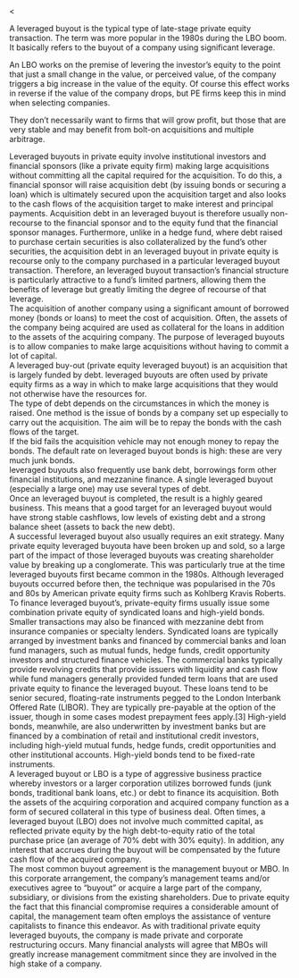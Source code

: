 <<p>A leveraged buyout is the typical type of late-stage private equity transaction. The term was more popular in the 1980s during the LBO boom. It basically refers to the buyout of a company using significant leverage.</p><p>An LBO works on the premise of levering the investor&#8217;s equity to the point that just a small change in the value, or perceived value, of the company triggers a big increase in the value of the equity. Of course this effect works in reverse if the value of the company drops, but PE firms keep this in mind when selecting companies.</p><p>They don&#8217;t necessarily want to firms that will grow profit, but those that are very stable and may benefit from bolt-on acquisitions and multiple arbitrage.</p><p>Leveraged buyouts in private equity involve institutional investors and financial sponsors (like a private equity firm) making large acquisitions without committing all the capital required for the acquisition. To do this, a financial sponsor will raise acquisition debt (by issuing bonds or securing a loan) which is ultimately secured upon the acquisition target and also looks to the cash flows of the acquisition target to make interest and principal payments. Acquisition debt in an leveraged buyout is therefore usually non-recourse to the financial sponsor and to the equity fund that the financial sponsor manages. Furthermore, unlike in a hedge fund, where debt raised to purchase certain securities is also collateralized by the fund&#8217;s other securities, the acquisition debt in an leveraged buyout in private equity is recourse only to the company purchased in a particular leveraged buyout transaction. Therefore, an leveraged buyout transaction&#8217;s financial structure is particularly attractive to a fund&#8217;s limited partners, allowing them the benefits of leverage but greatly limiting the degree of recourse of that leverage.<br
/> The acquisition of another company using a significant amount of borrowed money (bonds or loans) to meet the cost of acquisition. Often, the assets of the company being acquired are used as collateral for the loans in addition to the assets of the acquiring company. The purpose of leveraged buyouts is to allow companies to make large acquisitions without having to commit a lot of capital.<br
/> A leveraged buy-out (private equity leveraged buyout) is an acquisition that is largely funded by debt. leveraged buyouts are often used by private equity firms as a way in which to make large acquisitions that they would not otherwise have the resources for.<br
/> The type of debt depends on the circumstances in which the money is raised. One method is the issue of bonds by a company set up especially to carry out the acquisition. The aim will be to repay the bonds with the cash flows of the target.<br
/> If the bid fails the acquisition vehicle may not enough money to repay the bonds. The default rate on leveraged buyout bonds is high: these are very much junk bonds.<br
/> leveraged buyouts also frequently use bank debt, borrowings form other financial institutions, and mezzanine finance. A single leveraged buyout (especially a large one) may use several types of debt.<br
/> Once an leveraged buyout is completed, the result is a highly geared business. This means that a good target for an leveraged buyout would have strong stable cashflows, low levels of existing debt and a strong balance sheet (assets to back the new debt).<br
/> A successful leveraged buyout also usually requires an exit strategy. Many private equity leveraged buyouta have been broken up and sold, so a large part of the impact of those leveraged buyouts was creating shareholder value by breaking up a conglomerate. This was particularly true at the time leveraged buyouts first became common in the 1980s. Although leveraged buyouts occurred before then, the technique was popularised in the 70s and 80s by American private equity firms such as Kohlberg Kravis Roberts.<br
/> To finance leveraged buyout&#8217;s, private-equity firms usually issue some combination private equity of syndicated loans and high-yield bonds. Smaller transactions may also be financed with mezzanine debt from insurance companies or specialty lenders. Syndicated loans are typically arranged by investment banks and financed by commercial banks and loan fund managers, such as mutual funds, hedge funds, credit opportunity investors and structured finance vehicles. The commercial banks typically provide revolving credits that provide issuers with liquidity and cash flow while fund managers generally provided funded term loans that are used private equity to finance the leveraged buyout. These loans tend to be senior secured, floating-rate instruments pegged to the London Interbank Offered Rate (LIBOR). They are typically pre-payable at the option of the issuer, though in some cases modest prepayment fees apply.[3] High-yield bonds, meanwhile, are also underwritten by investment banks but are financed by a combination of retail and institutional credit investors, including high-yield mutual funds, hedge funds, credit opportunities and other institutional accounts. High-yield bonds tend to be fixed-rate instruments.<br
/> A leveraged buyout or LBO is a type of aggressive business practice whereby investors or a larger corporation utilizes borrowed funds (junk bonds, traditional bank loans, etc.) or debt to finance its acquisition. Both the assets of the acquiring corporation and acquired company function as a form of secured collateral in this type of business deal. Often times, a leveraged buyout (LBO) does not involve much committed capital, as reflected private equity by the high debt-to-equity ratio of the total purchase price (an average of 70% debt with 30% equity). In addition, any interest that accrues during the buyout will be compensated by the future cash flow of the acquired company.<br
/> The most common buyout agreement is the management buyout or MBO. In this corporate arrangement, the company&#8217;s management teams and/or executives agree to “buyout” or acquire a large part of the company, subsidiary, or divisions from the existing shareholders. Due to private equity the fact that this financial compromise requires a considerable amount of capital, the management team often employs the assistance of venture capitalists to finance this endeavor. As with traditional private equity leveraged buyouts, the company is made private and corporate restructuring occurs. Many financial analysts will agree that MBOs will greatly increase management commitment since they are involved in the high stake of a company.</p>
